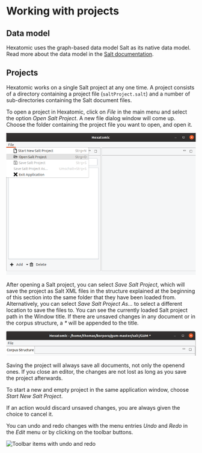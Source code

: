 # Working with projects

## Data model

Hexatomic uses the graph-based data model Salt as its native data model.
Read more about the data model in the [Salt documentation](https://corpus-tools.org/salt/#documentation).

## Projects

Hexatomic works on a single Salt project at any one time.
A project consists of a directory containing a project file (`saltProject.salt`) and a number of sub-directories containing the Salt document files.

To open a project in Hexatomic, click on *File* in the main menu and select the option *Open Salt Project*.
A new file dialog window will come up.
Choose the folder containing the project file you want to open, and open it.

![Opening a project in Hexatomic](open-salt-project.png)

After opening a Salt project, you can select *Save Salt Project*, which will save the project as Salt XML files in the structure explained at the beginning of this section into the same
folder that they have been loaded from. Alternatively, you can select *Save Salt Project As...*  to select a different location to save the files to.
You can see the currently loaded Salt project path in the Window title.
If there are unsaved changes in any document or in the corpus structure, a *\** will be appended to the title.

![Project location and * to indicate unsaved changes](project-window-title.png)

Saving the project will always save all documents, not only the openend ones.
If you close an editor, the changes are not lost as long as you save the project afterwards.


To start a new and empty project in the same application window, choose *Start New Salt Project*.

If an action would discard unsaved changes, you are always given the choice to cancel it.

You can undo and redo changes with the menu entries *Undo* and *Redo* in the *Edit* menu or by clicking on the toolbar buttons.

![Toolbar items with undo and redo](toolbar.png)
